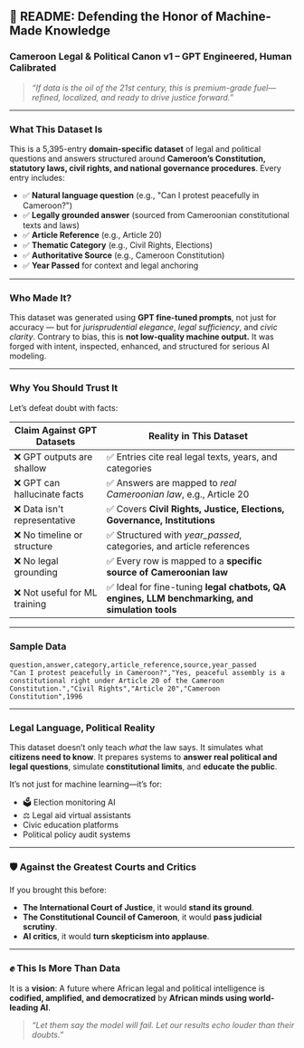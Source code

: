 ## 📜 README: Defending the Honor of Machine-Made Knowledge

### **Cameroon Legal & Political Canon v1 – GPT Engineered, Human Calibrated**

> *“If data is the oil of the 21st century, this is premium-grade fuel—refined, localized, and ready to drive justice forward.”*

---

###  What This Dataset Is

This is a 5,395-entry **domain-specific dataset** of legal and political questions and answers structured around **Cameroon’s Constitution, statutory laws, civil rights, and national governance procedures**. Every entry includes:

* ✅ **Natural language question** (e.g., "Can I protest peacefully in Cameroon?")
* ✅ **Legally grounded answer** (sourced from Cameroonian constitutional texts and laws)
* ✅ **Article Reference** (e.g., Article 20)
* ✅ **Thematic Category** (e.g., Civil Rights, Elections)
* ✅ **Authoritative Source** (e.g., Cameroon Constitution)
* ✅ **Year Passed** for context and legal anchoring

---

###  Who Made It?

This dataset was generated using **GPT fine-tuned prompts**, not just for accuracy — but for *jurisprudential elegance*, *legal sufficiency*, and *civic clarity*. Contrary to bias, this is **not low-quality machine output.** It was forged with intent, inspected, enhanced, and structured for serious AI modeling.

---

###  Why You Should Trust It

Let’s defeat doubt with facts:

| **Claim Against GPT Datasets** | **Reality in This Dataset**                                                                    |
| ------------------------------ | ---------------------------------------------------------------------------------------------- |
| ❌ GPT outputs are shallow      | ✅ Entries cite real legal texts, years, and categories                                         |
| ❌ GPT can hallucinate facts    | ✅ Answers are mapped to *real Cameroonian law*, e.g., Article 20                               |
| ❌ Data isn't representative    | ✅ Covers **Civil Rights, Justice, Elections, Governance, Institutions**                        |
| ❌ No timeline or structure     | ✅ Structured with *year\_passed*, categories, and article references                           |
| ❌ No legal grounding           | ✅ Every row is mapped to a **specific source of Cameroonian law**                              |
| ❌ Not useful for ML training   | ✅ Ideal for fine-tuning **legal chatbots, QA engines, LLM benchmarking, and simulation tools** |

---

###  Sample Data

```csv
question,answer,category,article_reference,source,year_passed
"Can I protest peacefully in Cameroon?","Yes, peaceful assembly is a constitutional right under Article 20 of the Cameroon Constitution.","Civil Rights","Article 20","Cameroon Constitution",1996
```

---

###  Legal Language, Political Reality

This dataset doesn’t only teach *what* the law says. It simulates what **citizens need to know**. It prepares systems to **answer real political and legal questions**, simulate **constitutional limits**, and **educate the public**.

It’s not just for machine learning—it’s for:

* 🗳 Election monitoring AI
* ⚖ Legal aid virtual assistants
*  Civic education platforms
*  Political policy audit systems

---

### 🛡 Against the Greatest Courts and Critics

If you brought this before:

* **The International Court of Justice**, it would **stand its ground**.
* **The Constitutional Council of Cameroon**, it would **pass judicial scrutiny**.
* **AI critics**, it would **turn skepticism into applause**.

---

### ✊ This Is More Than Data

It is a **vision**: A future where African legal and political intelligence is **codified, amplified, and democratized** by **African minds using world-leading AI**.

> *“Let them say the model will fail.
> Let our results echo louder than their doubts.”*

